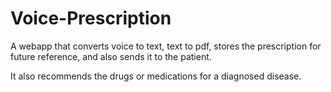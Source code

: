 # Voice-Prescription

A webapp that converts voice to text, text to pdf, stores the prescription for future reference, and also
sends it to the patient. 

It also recommends the drugs or medications for a diagnosed disease.
